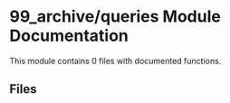 # 99_archive/queries Module Documentation

This module contains 0 files with documented functions.

## Files
